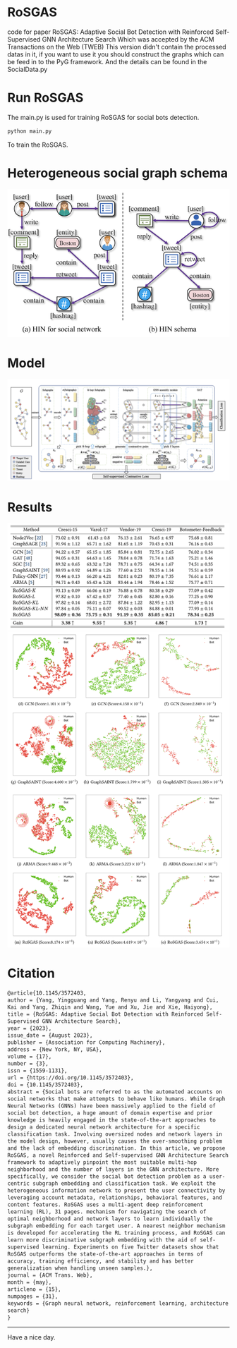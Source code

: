 # RoSGAS
code for paper RoSGAS: Adaptive Social Bot Detection with Reinforced Self-Supervised GNN Architecture Search Which was accepted by the ACM Transactions on the Web (TWEB)
This version didn't contain the processed datas in it, if you want to use it you should construct the graphs which can be feed in to the PyG framework. And the details can be found in the SocialData.py

# Run RoSGAS
The main.py is used for training RoSGAS for social bots detection.

```python
python main.py
```
To train the RoSGAS.
# Heterogeneous social graph schema
![Heterogeneous graph schema](schema.png)

# Model
![Model Structure](model.png)

# Results

![Main Results](result.png)
![Visualization Results](Visualization.png)

# Citation
```
@article{10.1145/3572403,
author = {Yang, Yingguang and Yang, Renyu and Li, Yangyang and Cui, Kai and Yang, Zhiqin and Wang, Yue and Xu, Jie and Xie, Haiyong},
title = {RoSGAS: Adaptive Social Bot Detection with Reinforced Self-Supervised GNN Architecture Search},
year = {2023},
issue_date = {August 2023},
publisher = {Association for Computing Machinery},
address = {New York, NY, USA},
volume = {17},
number = {3},
issn = {1559-1131},
url = {https://doi.org/10.1145/3572403},
doi = {10.1145/3572403},
abstract = {Social bots are referred to as the automated accounts on social networks that make attempts to behave like humans. While Graph Neural Networks (GNNs) have been massively applied to the field of social bot detection, a huge amount of domain expertise and prior knowledge is heavily engaged in the state-of-the-art approaches to design a dedicated neural network architecture for a specific classification task. Involving oversized nodes and network layers in the model design, however, usually causes the over-smoothing problem and the lack of embedding discrimination. In this article, we propose RoSGAS, a novel Reinforced and Self-supervised GNN Architecture Search framework to adaptively pinpoint the most suitable multi-hop neighborhood and the number of layers in the GNN architecture. More specifically, we consider the social bot detection problem as a user-centric subgraph embedding and classification task. We exploit the heterogeneous information network to present the user connectivity by leveraging account metadata, relationships, behavioral features, and content features. RoSGAS uses a multi-agent deep reinforcement learning (RL), 31 pages. mechanism for navigating the search of optimal neighborhood and network layers to learn individually the subgraph embedding for each target user. A nearest neighbor mechanism is developed for accelerating the RL training process, and RoSGAS can learn more discriminative subgraph embedding with the aid of self-supervised learning. Experiments on five Twitter datasets show that RoSGAS outperforms the state-of-the-art approaches in terms of accuracy, training efficiency, and stability and has better generalization when handling unseen samples.},
journal = {ACM Trans. Web},
month = {may},
articleno = {15},
numpages = {31},
keywords = {Graph neural network, reinforcement learning, architecture search}
}
```

---

Have a nice day.
